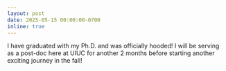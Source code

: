 ```yaml
---
layout: post
date: 2025-05-15 00:00:00-0700
inline: true
---
```


I have graduated with my Ph.D. and was officially hooded! I will be serving as a post-doc here at UIUC for another 2 months before starting another exciting journey in the fall!